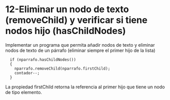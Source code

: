 ﻿# 12-Eliminar un nodo de texto (removeChild) y verificar si tiene nodos hijo (hasChildNodes)

Implementar un programa que permita añadir nodos de texto y eliminar nodos de texto de un párrafo (eliminar siempre el primer hijo de la lista)
```
  if (nparrafo.hasChildNodes())
  {
    nparrafo.removeChild(nparrafo.firstChild);
    contador--;
  }
```
La propiedad firstChild retorna la referencia al primer hijo que tiene un nodo de tipo elemento.

